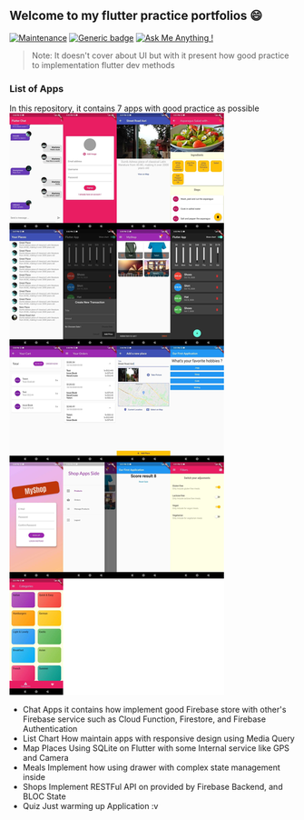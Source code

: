 ## Welcome to my flutter practice portfolios 😄

[![Maintenance](https://img.shields.io/badge/Maintained%3F-no-red.svg)](https://bitbucket.org/lbesson/ansi-colors) [![Generic badge](https://img.shields.io/badge/Build-Flutter-blue.svg)](https://shields.io/) [![Ask Me Anything !](https://img.shields.io/badge/Ask%20me-anything-1abc9c.svg)](https://GitHub.com/Naereen/ama)

> Note: It doesn't cover about UI but with it present how good practice to implementation flutter dev methods

### List of Apps
In this repository, it contains 7 apps with good practice as possible 
![Preview Mixed Apps!](/preview.jpg "Preview from Apps")

- Chat Apps
it contains how implement good Firebase store with other's Firebase service such as Cloud Function, Firestore, and Firebase Authentication
- List Chart
How maintain apps with responsive design using Media Query
- Map Places
Using SQLite on Flutter with some Internal service like GPS and Camera 
- Meals
Implement how using drawer with complex state management inside
- Shops
Implement RESTFul API on provided by Firebase Backend, and BLOC State
- Quiz
Just warming up Application :v